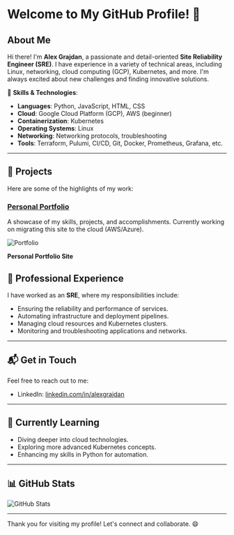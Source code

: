 # Welcome to My GitHub Profile! 👋

## About Me

Hi there! I'm **Alex Grajdan**, a passionate and detail-oriented **Site Reliability Engineer (SRE)**. I have experience in a variety of technical areas, including Linux, networking, cloud computing (GCP), Kubernetes, and more. I'm always excited about new challenges and finding innovative solutions.

🔧 **Skills & Technologies**:

- **Languages**: Python, JavaScript, HTML, CSS
- **Cloud**: Google Cloud Platform (GCP), AWS (beginner)
- **Containerization**: Kubernetes
- **Operating Systems**: Linux
- **Networking**: Networking protocols, troubleshooting
- **Tools**: Terraform, Pulumi, CI/CD, Git, Docker, Prometheus, Grafana, etc.

---

## 🚀 Projects

Here are some of the highlights of my work:

### [Personal Portfolio](https://github.com/alexgrajdan/alexgrajdan.github.io)

A showcase of my skills, projects, and accomplishments. Currently working on migrating this site to the cloud (AWS/Azure).

![Portfolio]([/alexgrajdan/img/website%20main%20photo.png](https://github.com/alexgrajdan/alexgrajdan/blob/main/img/website%20main%20photo.png))

**Personal Portfolio Site**


## 💼 Professional Experience

I have worked as an **SRE**, where my responsibilities include:

- Ensuring the reliability and performance of services.
- Automating infrastructure and deployment pipelines.
- Managing cloud resources and Kubernetes clusters.
- Monitoring and troubleshooting applications and networks.

---

## 📬 Get in Touch

Feel free to reach out to me:

- LinkedIn: [linkedin.com/in/alexgrajdan](https://www.linkedin.com/in/alexandru-gr%C4%83jdan-542a29205/)

---

## 🌱 Currently Learning

- Diving deeper into cloud technologies.
- Exploring more advanced Kubernetes concepts.
- Enhancing my skills in Python for automation.

---

## 📊 GitHub Stats

![GitHub Stats](https://github-readme-stats.vercel.app/api?username=alexgrajdan&show_icons=true&count_private=true&theme=radical)

---

Thank you for visiting my profile! Let's connect and collaborate. 😄
